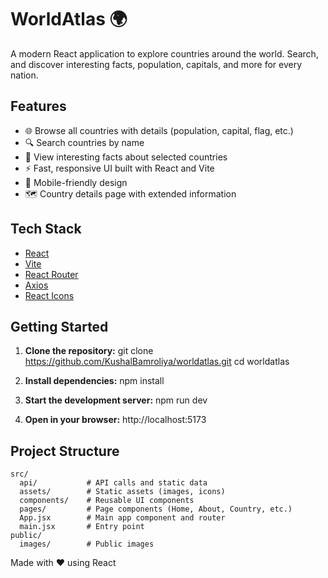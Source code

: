 # WorldAtlas 🌍

A modern React application to explore countries around the world. Search, and discover interesting facts, population, capitals, and more for every nation.

## Features

- 🌐 Browse all countries with details (population, capital, flag, etc.)
- 🔍 Search countries by name
- 📄 View interesting facts about selected countries
- ⚡ Fast, responsive UI built with React and Vite
- 📱 Mobile-friendly design
- 🗺️ Country details page with extended information

## Tech Stack

- [React](https://react.dev/)
- [Vite](https://vitejs.dev/)
- [React Router](https://reactrouter.com/)
- [Axios](https://axios-http.com/)
- [React Icons](https://react-icons.github.io/react-icons/)

## Getting Started

1. **Clone the repository:**
   git clone https://github.com/KushalBamroliya/worldatlas.git
   cd worldatlas

2. **Install dependencies:**
   npm install

3. **Start the development server:**
   npm run dev

4. **Open in your browser:**
   http://localhost:5173

## Project Structure

```
src/
  api/           # API calls and static data
  assets/        # Static assets (images, icons)
  components/    # Reusable UI components
  pages/         # Page components (Home, About, Country, etc.)
  App.jsx        # Main app component and router
  main.jsx       # Entry point
public/
  images/        # Public images
```


Made with ❤️ using React

